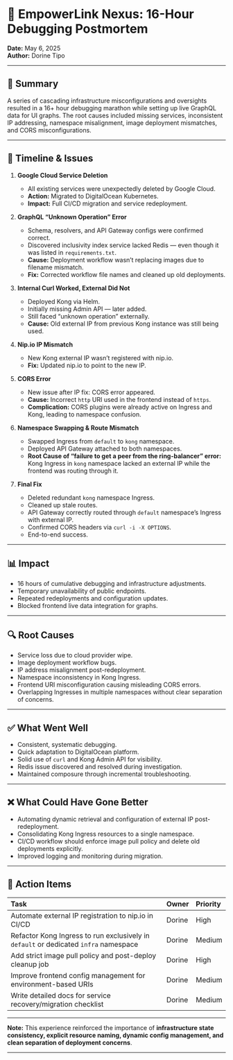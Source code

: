 # 📑 EmpowerLink Nexus: 16-Hour Debugging Postmortem

**Date:** May 6, 2025  
**Author:** Dorine Tipo  

---

## 🎯 Summary  

A series of cascading infrastructure misconfigurations and oversights resulted in a 16+ hour debugging marathon while setting up live GraphQL data for UI graphs. The root causes included missing services, inconsistent IP addressing, namespace misalignment, image deployment mismatches, and CORS misconfigurations.

---

## 📌 Timeline & Issues  

1. **Google Cloud Service Deletion**
   - All existing services were unexpectedly deleted by Google Cloud.
   - **Action:** Migrated to DigitalOcean Kubernetes.
   - **Impact:** Full CI/CD migration and service redeployment.

2. **GraphQL “Unknown Operation” Error**
   - Schema, resolvers, and API Gateway configs were confirmed correct.
   - Discovered inclusivity index service lacked Redis — even though it was listed in `requirements.txt`.
   - **Cause:** Deployment workflow wasn’t replacing images due to filename mismatch.
   - **Fix:** Corrected workflow file names and cleaned up old deployments.

3. **Internal Curl Worked, External Did Not**
   - Deployed Kong via Helm.
   - Initially missing Admin API — later added.
   - Still faced “unknown operation” externally.
   - **Cause:** Old external IP from previous Kong instance was still being used.

4. **Nip.io IP Mismatch**
   - New Kong external IP wasn’t registered with nip.io.
   - **Fix:** Updated nip.io to point to the new IP.

5. **CORS Error**
   - New issue after IP fix: CORS error appeared.
   - **Cause:** Incorrect `http` URI used in the frontend instead of `https`.
   - **Complication:** CORS plugins were already active on Ingress and Kong, leading to namespace confusion.

6. **Namespace Swapping & Route Mismatch**
   - Swapped Ingress from `default` to `kong` namespace.
   - Deployed API Gateway attached to both namespaces.
   - **Root Cause of “failure to get a peer from the ring-balancer” error:**  
     Kong Ingress in `kong` namespace lacked an external IP while the frontend was routing through it.

7. **Final Fix**
   - Deleted redundant `kong` namespace Ingress.
   - Cleaned up stale routes.
   - API Gateway correctly routed through `default` namespace’s Ingress with external IP.
   - Confirmed CORS headers via `curl -i -X OPTIONS`.
   - End-to-end success.

---

## 📊 Impact  

- 16 hours of cumulative debugging and infrastructure adjustments.
- Temporary unavailability of public endpoints.
- Repeated redeployments and configuration updates.
- Blocked frontend live data integration for graphs.

---

## 🔍 Root Causes  

- Service loss due to cloud provider wipe.
- Image deployment workflow bugs.
- IP address misalignment post-redeployment.
- Namespace inconsistency in Kong Ingress.
- Frontend URI misconfiguration causing misleading CORS errors.
- Overlapping Ingresses in multiple namespaces without clear separation of concerns.

---

## ✅ What Went Well  

- Consistent, systematic debugging.
- Quick adaptation to DigitalOcean platform.
- Solid use of `curl` and Kong Admin API for visibility.
- Redis issue discovered and resolved during investigation.
- Maintained composure through incremental troubleshooting.

---

## ❌ What Could Have Gone Better  

- Automating dynamic retrieval and configuration of external IP post-redeployment.
- Consolidating Kong Ingress resources to a single namespace.
- CI/CD workflow should enforce image pull policy and delete old deployments explicitly.
- Improved logging and monitoring during migration.

---

## 📌 Action Items  

| Task | Owner | Priority |
|:------|:------|:------|
| Automate external IP registration to nip.io in CI/CD | Dorine | High |
| Refactor Kong Ingress to run exclusively in `default` or dedicated `infra` namespace | Dorine | Medium |
| Add strict image pull policy and post-deploy cleanup job | Dorine | High |
| Improve frontend config management for environment-based URIs | Dorine | Medium |
| Write detailed docs for service recovery/migration checklist | Dorine | Medium |

---

**Note:** This experience reinforced the importance of **infrastructure state consistency, explicit resource naming, dynamic config management, and clean separation of deployment concerns**.

---


